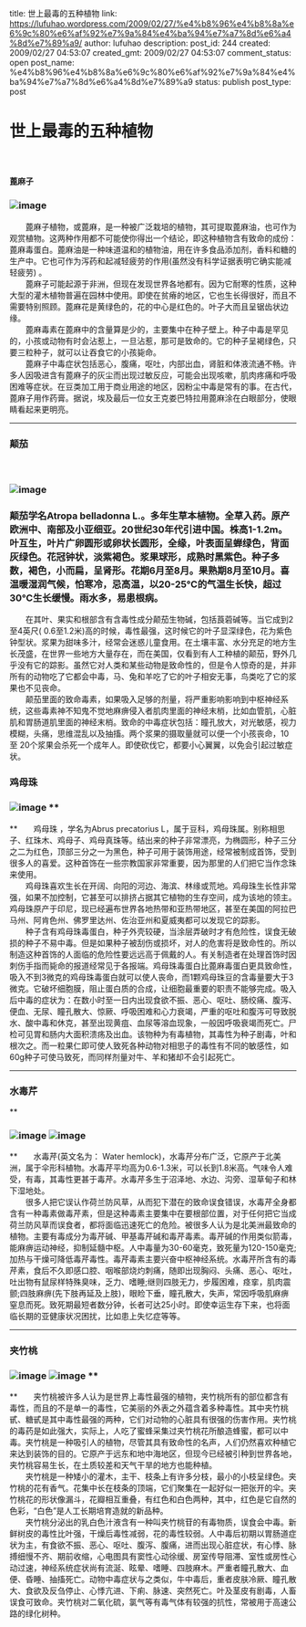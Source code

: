 title: 世上最毒的五种植物
link: https://lufuhao.wordpress.com/2009/02/27/%e4%b8%96%e4%b8%8a%e6%9c%80%e6%af%92%e7%9a%84%e4%ba%94%e7%a7%8d%e6%a4%8d%e7%89%a9/
author: lufuhao
description: 
post_id: 244
created: 2009/02/27 04:53:07
created_gmt: 2009/02/27 04:53:07
comment_status: open
post_name: %e4%b8%96%e4%b8%8a%e6%9c%80%e6%af%92%e7%9a%84%e4%ba%94%e7%a7%8d%e6%a4%8d%e7%89%a9
status: publish
post_type: post

# 世上最毒的五种植物

###    
**蓖麻子**

### ![image](http://blufiles.storage.msn.com/y1pg6wGRzeRV8zXNYi6ghOnBCEm8MFTMQxWMz94BOqIYpK5uD5riFGBQY7fRdgoF0uzxnul9A-Irkk-G_kE8HE3oA?PARTNER=WRITER)   
　　蓖麻子植物，或蓖麻，是一种被广泛栽培的植物，其可提取蓖麻油，也可作为观赏植物。这两种作用都不可能使你得出一个结论，即这种植物含有致命的成份：蓖麻毒蛋白。蓖麻油是一种味道温和的植物油，用在许多食品添加剂，香料和糖的生产中。它也可作为泻药和起减轻疲劳的作用(虽然没有科学证据表明它确实能减轻疲劳) 。  
　　蓖麻子可能起源于非洲，但现在发现世界各地都有。因为它耐寒的性质，这种大型的灌木植物普遍在园林中使用。即使在贫瘠的地区，它也生长得很好，而且不需要特别照顾。蓖麻花是黄绿色的，花的中心是红色的。叶子大而且呈锯齿状边缘。  
　　蓖麻毒素在蓖麻中的含量算是少的，主要集中在种子壁上。种子中毒是罕见的，小孩或动物有时会沾惹上，一旦沾惹，那可是致命的。它的种子呈褐绿色，只要三粒种子，就可以让吞食它的小孩毙命。  
　　蓖麻子中毒症状包括恶心，腹痛，呕吐，内部出血，肾脏和体液流通不畅。许多人因吸进含有蓖麻子的灰尘而出现过敏反应，可能会出现咳嗽，肌肉疼痛和呼吸困难等症状。在豆类加工用于商业用途的地区，因粉尘中毒是常有的事。在古代，蓖麻子用作药膏。据说，埃及最后一位女王克娄巴特拉用蓖麻涂在白眼部分，使眼睛看起来更明亮。  
****

### **颠茄**  
　　

### ![image](http://blufiles.storage.msn.com/y1ppTw6EESk_4i_nFwpC1hY5BzG3Xa5yUU7EPKUUUVfdlLhDBkus0A2p7flmi4XmMD0Es6jSwwHwUK-MFRD_lOX3g?PARTNER=WRITER)

### 颠茄学名Atropa belladonna L.。多年生草本植物。全草入药。原产欧洲中、南部及小亚细亚。20世纪30年代引进中国。株高1-1.2m。叶互生，叶片广卵圆形或卵状长圆形，全缘，叶表面呈蝉绿色，背面灰绿色。花冠钟状，淡紫褐色。浆果球形，成熟时黑紫色。种子多数，褐色，小而扁，呈肾形。花期6月至8月。果熟期8月至10月。喜温暖湿润气候，怕寒冷，忌高温，以20-25℃的气温生长快，超过30℃生长缓慢。雨水多，易患根病。  
　　在其叶、果实和根部含有含毒性成分颠茄生物碱，包括莨菪碱等。当它成到2至4英尺( 0.6至1.2米)高的时候，毒性最强，这时候它的叶子显深绿色，花为紫色钟型状。浆果为甜味多汁，经常会迷惑儿童食用。在土壤丰富、水分充足的地方生长茂盛，在世界一些地方大量存在，而在美国，仅看到有人工种植的颠茄，野外几乎没有它的踪影。虽然它对人类和某些动物是致命性的，但是令人惊奇的是，并非所有的动物吃了它都会中毒，马、兔和羊吃了它的叶子相安无事，鸟类吃了它的浆果也不见丧命。  
　　颠茄里面的致命毒素，如果吸入足够的剂量，将严重影响影响到中枢神经系统，这些毒素神不知鬼不觉地麻痹侵入者肌肉里面的神经末梢，比如血管肌，心脏肌和胃肠道肌里面的神经末梢。致命的中毒症状包括：瞳孔放大，对光敏感，视力模糊，头痛，思维混乱以及抽搐。两个浆果的摄取量就可以便一个小孩丧命，10至 20个浆果会杀死一个成年人。即使砍伐它，都要小心翼翼，以免会引起过敏症状。  


### **鸡母珠**

### ![image](http://blufiles.storage.msn.com/y1plvIiqTNdT8XvbbNZcGuDAknZGz0KfadG_y0he8sN-70j4rL56sfgEdSUQqLik230JmHZgy0PI81U3o3fbPWUPQ?PARTNER=WRITER) **  
**　　鸡母珠 ，学名为Abrus precatorius L，属于豆科，鸡母珠属。别称相思子、红珠木、鸡母子、鸡母真珠等。结出来的种子非常漂亮，为椭圆形，种子三分之二为红色，顶部三分之一为黑色，种子可用于装饰用途，经常被制成首饰，受到很多人的喜爱。这种首饰在一些宗教国家非常重要，因为那里的人们把它当作念珠来使用。  
　　鸡母珠喜欢生长在开阔、向阳的河边、海滨、林缘或荒地。鸡母珠生长性非常强，如果不加控制，它甚至可以排挤占据其它植物的生存空间，成为该地的领主。鸡母珠原产于印尼，现已经遍布世界各地热带和亚热带地区，甚至在美国的阿拉巴马州、阿肯色州、佛罗里达州、佐治亚州和夏威夷都可以发现它的踪影。  
　　种子含有鸡母珠毒蛋白，种子外壳较硬，当涂层弄破时才有危险性，误食无破损的种子不易中毒。但是如果种子被刮伤或损坏，对人的危害将是致命性的。所以制造这种首饰的人面临的危险性要远远高于佩戴的人。有关制造者在处理首饰时因刺伤手指而毙命的报道经常见于各报端。鸡母珠毒蛋白比蓖麻毒蛋白更具致命性，吸入不到3微克的鸡母珠毒蛋白就可以使人丧命，而1颗鸡母珠豆的含毒量要大于3微克。它破坏细胞膜，阻止蛋白质的合成，让细胞最重要的职责不能够完成。吸入后中毒的症状为：在数小时至一日内出现食欲不振、恶心、呕吐、肠绞痛、腹泻、便血、无尿、瞳孔散大、惊厥、呼吸困难和心力衰竭，严重的呕吐和腹泻可导致脱水、酸中毒和休克，甚至出现黄疽、血尿等溶血现象，一般因呼吸衰竭而死亡。尸检可见胃和肠内大面积溃疡及出血。该物种为有毒植物，其毒性为种子剧毒，叶和根次之。而一粒果仁即可使人致死各种动物对相思子的毒性有不同的敏感性，如60g种子可使马致死，而同样剂量对牛、羊和猪却不会引起死亡。  
****

### **水毒芹**

**

### ![image](http://blufiles.storage.msn.com/y1p7KWMPgAVjQ-N_uwq1wOiZI9trRmXZ1ymXeu205cwCa3Iq_oBVxbQl4i5gyw7rAh1cLwbYlKLInWEb8gIvZddbg?PARTNER=WRITER) ![image](http://blufiles.storage.msn.com/y1p_NmK1SQ-qDnLIZodNFx4lDynDeIqsEXiAPl3xrB3VBx3SruqpRAoTcQOvj-TbZa_hfuyIxkspzHOk9btdXfhnA?PARTNER=WRITER)   


**　　水毒芹(英文名为： Water hemlock)，水毒芹分布广泛，它原产于北美洲，属于伞形科植物。水毒芹平均高为0.6-1.3米，可以长到1.8米高。气味令人难受，有毒，其毒性更甚于毒芹。水毒芹多生于沼泽地、水边、沟旁、湿草甸子和林下湿地处。  
　　很多人把它误认作荷兰防风草，从而犯下潜在的致命误食错误，水毒芹全身都含有一种毒素做毒芹素，但是这种毒素主要集中在要根部位置，对于任何把它当成荷兰防风草而误食者，都将面临迅速死亡的危险。被很多人认为是北美洲最致命的植物。主要有毒成分为毒芹碱、甲基毒芹碱和毒芹毒素。毒芹碱的作用类似箭毒，能麻痹运动神经，抑制延髓中枢。人中毒量为30-60毫克，致死量为120-150毫克;加热与干燥可降低毒芹毒性。毒芹毒素主要兴奋中枢神经系统。水毒芹所含有的毒芹素，食后不久即感口腔、咽喉部烧灼刺痛，随即出现胸闷、头痛、恶心、呕吐，吐出物有鼠尿样特殊臭味，乏力、嗜睡;继则四肢无力，步履困难，痉挛，肌肉震颤;四肢麻痹(先下肢再延及上肢)，眼睑下垂，瞳孔散大，失声，常因呼吸肌麻痹窒息而死。致死期最短者数分钟，长者可达25小时。即使幸运生存下来，也将面临长期的亚健康状况困扰，比如患上失忆症等等。  
****

### **夹竹桃**

### ![image](http://blufiles.storage.msn.com/y1pNZqFSUX9eG-9ZSVhfdY-ncFR3zLbj0dKkO_2vxIzmh-5P9uN3CIaTadikLEmZgA0Ka8-q7J2j2tfnHbOxkXDpA?PARTNER=WRITER) ![image](http://blufiles.storage.msn.com/y1pKPn7q7ri4Y1FNOByaa58ViPTroMNxjTjPM7ucCCRiIhK6R4tlomIXwEnHApsZd4vWWJqyHtZdDTLShz1niixxQ?PARTNER=WRITER) **  
**　　夹竹桃被许多人认为是世界上毒性最强的植物，夹竹桃所有的部位都含有毒性，而且的不是单一的毒性，它美丽的外表之外蕴含着多种毒性。其中夹竹桃甙、糖甙是其中毒性最强的两种，它们对动物的心脏具有很强的伤害作用。夹竹桃的毒药是如此强大，实际上，人吃了蜜蜂采集过夹竹桃花所酿造蜂蜜，都可以中毒。夹竹桃是一种吸引人的植物，尽管其具有致命性的名声，人们仍然喜欢种植它来达到装饰的目的。它原产于远东和地中海地区，但现今已经被引种到世界各地，夹竹桃容易生长，在土质较差和天气干旱的地方也能种植。  
　　夹竹桃是一种矮小的灌木，主干、枝条上有许多分枝，最小的小枝呈绿色。夹竹桃的花有香气。花集中长在枝条的顶端，它们聚集在一起好似一把张开的伞。夹竹桃花的形状像漏斗，花瓣相互重叠，有红色和白色两种，其中，红色是它自然的色彩，“白色”是人工长期培育造就的新品种。  
　　夹竹桃分泌出的乳白色汁液含有一种叫夹竹桃苷的有毒物质，误食会中毒。新鲜树皮的毒性比叶强，干燥后毒性减弱，花的毒性较弱。人中毒后初期以胃肠道症状为主，有食欲不振、恶心、呕吐、腹泻、腹痛，进而出现心脏症状，有心悸、脉搏细慢不齐、期前收缩，心电图具有窦性心动徐缓、房室传导阻滞、室性或房性心动过速，神经系统症状尚有流涎、眩晕、嗜睡、四肢麻木。严重者瞳孔散大、血便、昏睡、抽搐死亡。动物中毒症状与之类似，牛中毒后，重者皮肤冷厥、瞳孔散大、食欲及反刍停止、心悸亢进、下痢、脉速、突然死亡。叶及茎皮有剧毒，人畜误食可致命。夹竹桃对二氧化硫，氯气等有毒气体有较强的抗性，常被用于高速公路的绿化树种。
